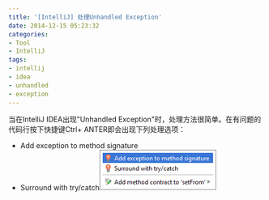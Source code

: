 ```yaml
---
title: '[IntelliJ] 处理Unhandled Exception'
date: 2014-12-15 05:23:32
categories: 
- Tool
- IntelliJ
tags: 
- intellij
- idea
- unhandled
- exception
---
```

当在IntelliJ IDEA出现"Unhandled Exception"时，处理方法很简单。在有问题的代码行按下快捷键Ctrl+ ANTER即会出现下列处理选项：
- Add exception to method signature
- Surround with try/catch![[IntelliJ] 处理Unhandled Exception](/images/2014/12/0026uWfMgy6VG6EzMB664.png)